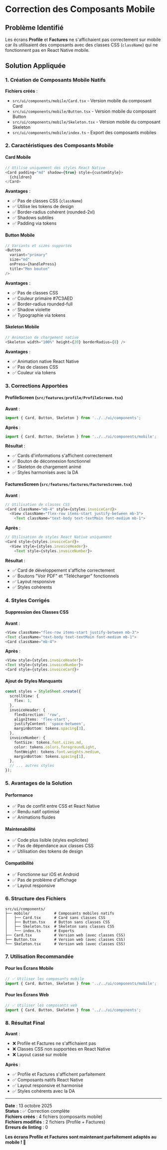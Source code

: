 # Correction des Composants Mobile

## Problème Identifié

Les écrans **Profile** et **Factures** ne s'affichaient pas correctement sur mobile car ils utilisaient des composants avec des classes CSS (`className`) qui ne fonctionnent pas en React Native mobile.

## Solution Appliquée

### 1. Création de Composants Mobile Natifs

**Fichiers créés** :
- `src/ui/components/mobile/Card.tsx` - Version mobile du composant Card
- `src/ui/components/mobile/Button.tsx` - Version mobile du composant Button  
- `src/ui/components/mobile/Skeleton.tsx` - Version mobile du composant Skeleton
- `src/ui/components/mobile/index.ts` - Export des composants mobiles

### 2. Caractéristiques des Composants Mobile

#### Card Mobile
```typescript
// Utilise uniquement des styles React Native
<Card padding="md" shadow={true} style={customStyle}>
  {children}
</Card>
```

**Avantages** :
- ✅ Pas de classes CSS (`className`)
- ✅ Utilise les tokens de design
- ✅ Border-radius cohérent (rounded-2xl)
- ✅ Shadows subtiles
- ✅ Padding via tokens

#### Button Mobile
```typescript
// Variants et sizes supportés
<Button 
  variant="primary" 
  size="md" 
  onPress={handlePress}
  title="Mon bouton"
/>
```

**Avantages** :
- ✅ Pas de classes CSS
- ✅ Couleur primaire #7C3AED
- ✅ Border-radius rounded-full
- ✅ Shadow violette
- ✅ Typographie via tokens

#### Skeleton Mobile
```typescript
// Animation de chargement native
<Skeleton width="100%" height={20} borderRadius={8} />
```

**Avantages** :
- ✅ Animation native React Native
- ✅ Pas de classes CSS
- ✅ Couleur via tokens

### 3. Corrections Apportées

#### ProfileScreen (`src/features/profile/ProfileScreen.tsx`)
**Avant** :
```typescript
import { Card, Button, Skeleton } from '../../ui/components';
```

**Après** :
```typescript
import { Card, Button, Skeleton } from '../../ui/components/mobile';
```

**Résultat** :
- ✅ Cards d'informations s'affichent correctement
- ✅ Bouton de déconnexion fonctionnel
- ✅ Skeleton de chargement animé
- ✅ Styles harmonisés avec la DA

#### FacturesScreen (`src/features/factures/FacturesScreen.tsx`)
**Avant** :
```typescript
// Utilisation de classes CSS
<Card className="mb-4" style={styles.invoiceCard}>
  <View className="flex-row items-start justify-between mb-3">
    <Text className="text-body text-textMain font-medium mb-1">
```

**Après** :
```typescript
// Utilisation de styles React Native uniquement
<Card style={styles.invoiceCard}>
  <View style={styles.invoiceHeader}>
    <Text style={styles.invoiceNumber}>
```

**Résultat** :
- ✅ Card de développement s'affiche correctement
- ✅ Boutons "Voir PDF" et "Télécharger" fonctionnels
- ✅ Layout responsive
- ✅ Styles cohérents

### 4. Styles Corrigés

#### Suppression des Classes CSS
**Avant** :
```typescript
<View className="flex-row items-start justify-between mb-3">
<Text className="text-body text-textMain font-medium mb-1">
<Card className="mb-4">
```

**Après** :
```typescript
<View style={styles.invoiceHeader}>
<Text style={styles.invoiceNumber}>
<Card style={styles.invoiceCard}>
```

#### Ajout de Styles Manquants
```typescript
const styles = StyleSheet.create({
  scrollView: {
    flex: 1,
  },
  invoiceHeader: {
    flexDirection: 'row',
    alignItems: 'flex-start',
    justifyContent: 'space-between',
    marginBottom: tokens.spacing[3],
  },
  invoiceNumber: {
    fontSize: tokens.font.sizes.md,
    color: tokens.colors.foregroundLight,
    fontWeight: tokens.font.weights.medium,
    marginBottom: tokens.spacing[1],
  },
  // ... autres styles
});
```

### 5. Avantages de la Solution

#### Performance
- ✅ Pas de conflit entre CSS et React Native
- ✅ Rendu natif optimisé
- ✅ Animations fluides

#### Maintenabilité
- ✅ Code plus lisible (styles explicites)
- ✅ Pas de dépendance aux classes CSS
- ✅ Utilisation des tokens de design

#### Compatibilité
- ✅ Fonctionne sur iOS et Android
- ✅ Pas de problème d'affichage
- ✅ Layout responsive

### 6. Structure des Fichiers

```
src/ui/components/
├── mobile/           # Composants mobiles natifs
│   ├── Card.tsx      # Card sans classes CSS
│   ├── Button.tsx    # Button sans classes CSS
│   ├── Skeleton.tsx  # Skeleton sans classes CSS
│   └── index.ts      # Exports
├── Card.tsx          # Version web (avec classes CSS)
├── Button.tsx        # Version web (avec classes CSS)
└── Skeleton.tsx      # Version web (avec classes CSS)
```

### 7. Utilisation Recommandée

#### Pour les Écrans Mobile
```typescript
// ✅ Utiliser les composants mobile
import { Card, Button, Skeleton } from '../../ui/components/mobile';
```

#### Pour les Écrans Web
```typescript
// ✅ Utiliser les composants web
import { Card, Button, Skeleton } from '../../ui/components';
```

### 8. Résultat Final

**Avant** :
- ❌ Profile et Factures ne s'affichaient pas
- ❌ Classes CSS non supportées en React Native
- ❌ Layout cassé sur mobile

**Après** :
- ✅ Profile et Factures s'affichent parfaitement
- ✅ Composants natifs React Native
- ✅ Layout responsive et harmonisé
- ✅ Styles cohérents avec la DA

---

**Date** : 13 octobre 2025  
**Status** : ✅ Correction complète  
**Fichiers créés** : 4 fichiers (composants mobile)  
**Fichiers modifiés** : 2 fichiers (Profile + Factures)  
**Erreurs de linting** : 0  

**Les écrans Profile et Factures sont maintenant parfaitement adaptés au mobile ! 📱**
